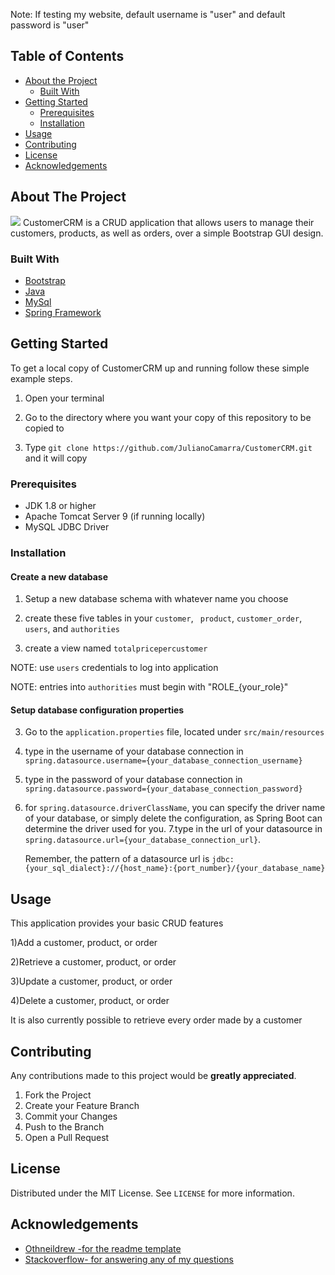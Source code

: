 <!--
*** Thanks for checking out this README Template. If you have a suggestion that would
*** make this better please fork the repo and create a pull request or simple open
*** an issue with the tag "enhancement".
*** Thanks again! Now go create something AMAZING! :D
-->




<!-- PROJECT LOGO -->
Note: If testing my website, default username is "user" and default password is "user"

<!-- TABLE OF CONTENTS -->
## Table of Contents

* [About the Project](#about-the-project)
  * [Built With](#built-with)
* [Getting Started](#getting-started)
  * [Prerequisites](#prerequisites)
  * [Installation](#installation)
* [Usage](#usage)
* [Contributing](#contributing)
* [License](#license)
* [Acknowledgements](#acknowledgements)



<!-- ABOUT THE PROJECT -->
## About The Project
 <img src="https://i.ibb.co/2Z3vd1K/customercrm.png">
CustomerCRM is a CRUD application that allows users to manage their customers, products, as well as orders, over a simple Bootstrap GUI design. 

### Built With
* [Bootstrap](https://getbootstrap.com)
* [Java](https://www.java.com/en/download/)
* [MySql](https://www.mysql.com)
* [Spring Framework](https://start.spring.io/)


<!-- GETTING STARTED -->
## Getting Started

To get a local copy of CustomerCRM up and running follow these simple example steps.

1) Open your terminal

2) Go to the directory where you want your copy of this repository to be copied to

3) Type ```git clone https://github.com/JulianoCamarra/CustomerCRM.git``` and it will copy

### Prerequisites

* JDK 1.8 or higher
* Apache Tomcat Server 9 (if running locally)
* MySQL JDBC Driver



### Installation

#### Create a new database
1. Setup a new database schema with whatever name you choose

2. create these five tables in your
 ```customer```,
 ``` product```, 
 ```customer_order```,
 ```users```, 
 and ```authorities```
 
3. create a view named ```totalpricepercustomer```
 
 NOTE: use ```users``` credentials to log into application
 
 NOTE: entries into ```authorities``` must begin with "ROLE_{your_role}"
 
 #### Setup database configuration properties
 
 3. Go to the ```application.properties``` file, located under ```src/main/resources```
 4. type in the username of your database connection in ```spring.datasource.username={your_database_connection_username}```
 
 5. type in the password of your database connection in ```spring.datasource.password={your_database_connection_password}```
 6. for ```spring.datasource.driverClassName```, you can specify the driver name of your database, or simply delete the configuration,
 as Spring Boot can determine the driver used for you.
 7.type in the url of your datasource in ```spring.datasource.url={your_database_connection_url}```. 
 
     Remember, the pattern of a datasource
 url is ```jdbc:{your_sql_dialect}://{host_name}:{port_number}/{your_database_name}```


<!-- USAGE EXAMPLES -->
## Usage

This application provides your basic CRUD features

1)Add a customer, product, or order

2)Retrieve a customer, product, or order

3)Update a customer, product, or order

4)Delete a customer, product, or order


It is also currently possible to retrieve every order made by a customer


<!-- CONTRIBUTING -->
## Contributing

Any contributions made to this project would be **greatly appreciated**.

1. Fork the Project
2. Create your Feature Branch
3. Commit your Changes
4. Push to the Branch
5. Open a Pull Request



<!-- LICENSE -->
## License

Distributed under the MIT License. See `LICENSE` for more information.



<!-- ACKNOWLEDGEMENTS -->
## Acknowledgements
* [Othneildrew -for the readme template](https://github.com/othneildrew/Best-README-Template)
* [Stackoverflow- for answering any of my questions](https://stackoverflow.com/) 


<!-- MARKDOWN LINKS & IMAGES -->
[build-shield]: https://img.shields.io/badge/build-passing-brightgreen.svg?style=flat-square
[contributors-shield]: https://img.shields.io/badge/contributors-1-orange.svg?style=flat-square
[license-shield]: https://img.shields.io/badge/license-MIT-blue.svg?style=flat-square
[license-url]: https://choosealicense.com/licenses/mit
[linkedin-shield]: https://img.shields.io/badge/-LinkedIn-black.svg?style=flat-square&logo=linkedin&colorB=555
[linkedin-url]: https://linkedin.com/in/othneildrew
[product-screenshot]: https://raw.githubusercontent.com/othneildrew/Best-README-Template/master/screenshot.png
